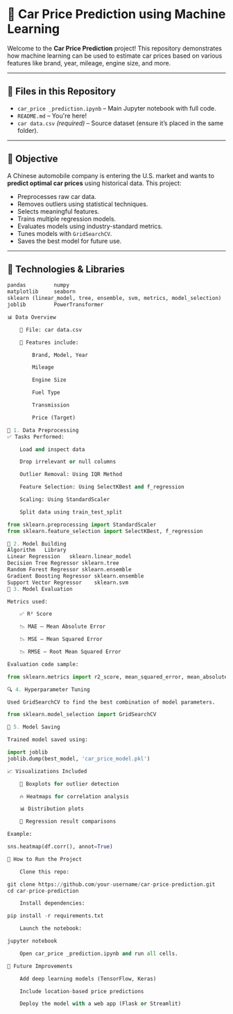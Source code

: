 # 🚗 Car Price Prediction using Machine Learning

Welcome to the **Car Price Prediction** project! This repository demonstrates how machine learning can be used to estimate car prices based on various features like brand, year, mileage, engine size, and more.

---

## 📁 Files in this Repository

- `car_price _prediction.ipynb` – Main Jupyter notebook with full code.
- `README.md` – You're here!
- `car data.csv` *(required)* – Source dataset (ensure it’s placed in the same folder).

---

## 🧠 Objective

A Chinese automobile company is entering the U.S. market and wants to **predict optimal car prices** using historical data. This project:
- Preprocesses raw car data.
- Removes outliers using statistical techniques.
- Selects meaningful features.
- Trains multiple regression models.
- Evaluates models using industry-standard metrics.
- Tunes models with `GridSearchCV`.
- Saves the best model for future use.

---

## 🔧 Technologies & Libraries

```python
pandas         numpy
matplotlib     seaborn
sklearn (linear_model, tree, ensemble, svm, metrics, model_selection)
joblib         PowerTransformer

📊 Data Overview

    📌 File: car data.csv

    🔢 Features include:

        Brand, Model, Year

        Mileage

        Engine Size

        Fuel Type

        Transmission

        Price (Target)

🧼 1. Data Preprocessing
✅ Tasks Performed:

    Load and inspect data

    Drop irrelevant or null columns

    Outlier Removal: Using IQR Method

    Feature Selection: Using SelectKBest and f_regression

    Scaling: Using StandardScaler

    Split data using train_test_split

from sklearn.preprocessing import StandardScaler
from sklearn.feature_selection import SelectKBest, f_regression

🤖 2. Model Building
Algorithm	Library
Linear Regression	sklearn.linear_model
Decision Tree Regressor	sklearn.tree
Random Forest Regressor	sklearn.ensemble
Gradient Boosting Regressor	sklearn.ensemble
Support Vector Regressor	sklearn.svm
🧪 3. Model Evaluation

Metrics used:

    ✅ R² Score

    📉 MAE – Mean Absolute Error

    📉 MSE – Mean Squared Error

    📉 RMSE – Root Mean Squared Error

Evaluation code sample:

from sklearn.metrics import r2_score, mean_squared_error, mean_absolute_error

🔍 4. Hyperparameter Tuning

Used GridSearchCV to find the best combination of model parameters.

from sklearn.model_selection import GridSearchCV

💾 5. Model Saving

Trained model saved using:

import joblib
joblib.dump(best_model, 'car_price_model.pkl')

📈 Visualizations Included

    📌 Boxplots for outlier detection

    🔥 Heatmaps for correlation analysis

    📊 Distribution plots

    🧮 Regression result comparisons

Example:

sns.heatmap(df.corr(), annot=True)

🚀 How to Run the Project

    Clone this repo:

git clone https://github.com/your-username/car-price-prediction.git
cd car-price-prediction

    Install dependencies:

pip install -r requirements.txt

    Launch the notebook:

jupyter notebook

    Open car_price _prediction.ipynb and run all cells.

🔮 Future Improvements

    Add deep learning models (TensorFlow, Keras)

    Include location-based price predictions

    Deploy the model with a web app (Flask or Streamlit)
